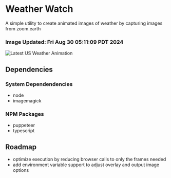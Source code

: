 # Weather Watch

A simple utility to create animated images of weather by capturing images from zoom.earth

### Image Updated: Fri Aug 30 05:11:09 PDT 2024

![Latest US Weather Animation](animations/2024-08-30.webp)

## Dependencies
### System Dependendencies
* node
* imagemagick
### NPM Packages
* puppeteer
* typescript

## Roadmap
* optimize execution by reducing browser calls to only the frames needed
* add environment variable support to adjust overlay and output image options
